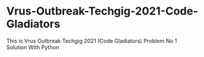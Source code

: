 # Vrus-Outbreak-Techgig-2021-Code-Gladiators
This is Vrus Outbreak Techgig 2021 (Code Gladiators) Problem No 1 Solution With Python

